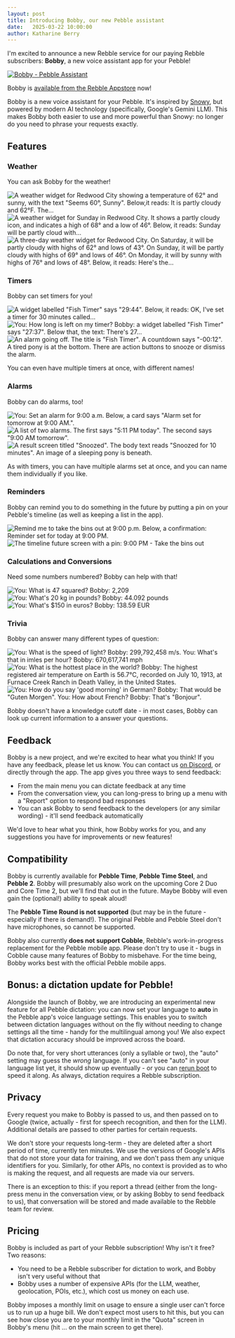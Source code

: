 ```yaml
---
layout: post
title: Introducing Bobby, our new Pebble assistant
date:   2025-03-22 10:00:00
author: Katharine Berry
---
```


I'm excited to announce a new Rebble service for our paying Rebble subscribers: **Bobby**, a new voice assistant app for
your Pebble!

[![Bobby - Pebble Assistant](/images/bobby/bobby-banner.png)][bobby appstore]

Bobby is [available from the Rebble Appstore][bobby appstore] now!

Bobby is a new voice assistant for your Pebble. It's inspired by [Snowy][snowy appstore], but powered by modern AI
technology (specifically, Google's Gemini LLM). This makes Bobby both easier to use and more powerful than Snowy: no
longer do you need to phrase your requests exactly.

## Features

### Weather

You can ask Bobby for the weather!

![A weather widget for Redwood City showing a temperature of 62° and sunny, with the text "Seems 60°, Sunny". Below,it reads: It is partly cloudy and 62°F. The…](/images/bobby/bobby-weather-now.png)
![A weather widget for Sunday in Redwood City. It shows a partly cloudy icon, and indicates a high of 68° and a low of 46°. Below, it reads: Sunday will be partly cloud with…](/images/bobby/bobby-weather-tomorrow.png)
![A three-day weather widget for Redwood City. On Saturday, it will be partly cloudy with highs of 62° and lows of 43°. On Sunday, it will be partly cloudy with highs of 69° and lows of 46°. On Monday, it will by sunny with highs of 76° and lows of 48°. Below, it reads: Here's the…](/images/bobby/bobby-weather-week.png)

### Timers

Bobby can set timers for you!

![A widget labelled "Fish Timer" says "29:44". Below, it reads: OK, I've set a timer for 30 minutes called…](/images/bobby/bobby-timer.png)
![You: How long is left on my timer? Bobby: a widget labelled "Fish Timer" says "27:37". Below that, the text: There's 27…](/images/bobby/bobby-timer-remaining.png)
![An alarm going off. The title is "Fish Timer". A countdown says "-00:12". A tired pony is at the bottom. There are action buttons to snooze or dismiss the alarm.](/images/bobby/bobby-timer-elapsed.png)

You can even have multiple timers at once, with different names!

### Alarms

Bobby can do alarms, too!

![You: Set an alarm for 9:00 a.m. Below, a card says "Alarm set for tomorrow at 9:00 AM.".](/images/bobby/bobby-alarm-set.png)
![A list of two alarms. The first says "5:11 PM today". The second says "9:00 AM tomorrow".](/images/bobby/bobby-alarm-list.png)
![A result screen titled "Snoozed". The body text reads "Snoozed for 10 minutes". An image of a sleeping pony is beneath.](/images/bobby/bobby-alarm-snooze.png)

As with timers, you can have multiple alarms set at once, and you can name them individually if you like.

### Reminders

Bobby can remind you to do something in the future by putting a pin on your Pebble's timeline (as well as keeping a
list in the app).

![Remind me to take the bins out at 9:00 p.m. Below, a confirmation: Reminder set for today at 9:00 PM.](/images/bobby/bobby-reminder-set.png)
![The timeline future screen with a pin: 9:00 PM - Take the bins out](/images/bobby/bobby-reminder-timeline.png)

### Calculations and Conversions

Need some numbers numbered? Bobby can help with that!

![You: What is 47 squared? Bobby: 2,209](/images/bobby/bobby-calculation.png)
![You: What's 20 kg in pounds? Bobby: 44.092 pounds](/images/bobby/bobby-unit-conversion.png)
![You: What's $150 in euros? Bobby: 138.59 EUR](/images/bobby/bobby-currency-conversion.png)

### Trivia

Bobby can answer many different types of question:

![You: What is the speed of light? Bobby: 299,792,458 m/s. You: What's that in imles per hour? Bobby: 670,617,741 mph](/images/bobby/bobby-speed-of-light.png)
![You: What is the hottest place in the world? Bobby: The highest registered air temperature on Earth is 56.7°C, recorded on July 10, 1913, at Furnace Creek Ranch in Death Valley, in the United States.](/images/bobby/bobby-hot.png)
![You: How do you say 'good morning' in German? Bobby: That would be "Guten Morgen". You: How about French? Bobby: That's "Bonjour".](/images/bobby/bobby-translation.png)

Bobby doesn't have a knowledge cutoff date - in most cases, Bobby can look up current information to a answer your
questions.

## Feedback

Bobby is a new project, and we're excited to hear what you think! If you have any feedback, please let us know. You can
contact us [on Discord](/discord), or directly through the app. The app gives you three ways to send feedback:

- From the main menu you can dictate feedback at any time
- From the conversation view, you can long-press to bring up a menu with a "Report" option to respond bad responses
- You can ask Bobby to send feedback to the developers (or any similar wording) - it'll send feedback automatically

We'd love to hear what you think, how Bobby works for you, and any suggestions you have for improvements or new
features!

## Compatibility

Bobby is currently available for **Pebble Time**, **Pebble Time Steel**, and **Pebble 2**. Bobby will presumably also work on the
upcoming Core 2 Duo and Core Time 2, but we'll find that out in the future. Maybe Bobby will even gain the (optional!)
ability to speak aloud!

The **Pebble Time Round is not supported** (but may be in the future - especially if there is demand!).
The original Pebble and Pebble Steel don't have microphones, so cannot be supported.

Bobby also currently **does not support Cobble**, Rebble's work-in-progress replacement for the Pebble mobile app.
Please don't try to use it - bugs in Cobble cause many features of Bobby to misbehave. For the time being, Bobby works
best with the official Pebble mobile apps.

## Bonus: a dictation update for Pebble!

Alongside the launch of Bobby, we are introducing an experimental new feature for all Pebble dictation: you can now set
your language to **auto** in the Pebble app's voice language settings. This enables you to switch between dictation
languages without on the fly without needing to change settings all the time - handy for the multilingual among you!
We also expect that dictation accuracy should be improved across the board.

Do note that, for very short utterances (only a syllable or two), the "auto" setting may guess the _wrong_ language. If
you can't see "auto" in your language list yet, it should show up eventually - or you can
[rerun boot](https://boot.rebble.io) to speed it along. As always, dictation requires a Rebble subscription.

## Privacy

Every request you make to Bobby is passed to us, and then passed on to Google (twice, actually - first for speech
recognition, and then for the LLM). Additional details are passed to other parties for certain requests.

We don't store your requests long-term - they are deleted after a short period of time, currently ten minutes. We use
the versions of Google's APIs that do not store your data for training, and we don't pass them any unique identifiers
for you. Similarly, for other APIs, no context is provided as to who is making the request, and all requests are made
via our servers.

There is an exception to this: if you report a thread (either from the long-press menu in the conversation view, or by
asking Bobby to send feedback to us), that conversation will be stored and made available to the Rebble team for review.

## Pricing

Bobby is included as part of your Rebble subscription! Why isn't it free? Two reasons:

- You need to be a Rebble subscriber for dictation to work, and Bobby isn't very useful without that
- Bobby uses a number of expensive APIs (for the LLM, weather, geolocation, POIs, etc.), which cost us money on each use.

Bobby imposes a monthly limit on usage to ensure a single user can't force us to run up a huge bill. We don't expect
most users to hit this, but you can see how close you are to your monthly limit in the "Quota" screen in Bobby's menu
(hit … on the main screen to get there).

[snowy appstore]: https://apps.rebble.io/application/561960c8a1dd2652af00000d
[bobby appstore]: https://apps.rebble.io/application/67c3afe7d2acb30009a3c7c2
